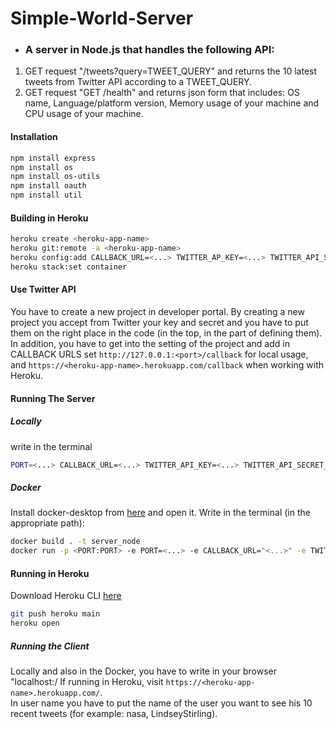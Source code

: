 # Simple-World-Server
+ ### A server in Node.js that handles the following API: ###
1. GET request "/tweets?query=TWEET_QUERY" and returns the 10 latest tweets from Twitter API according to a TWEET_QUERY.
2. GET request "GET /health" and returns json form that includes: OS name, Language/platform version, Memory usage of your machine and CPU usage of your machine.


#### Installation ####
```bash
npm install express
npm install os
npm install os-utils
npm install oauth
npm install util
```

#### Building in Heroku ####

```bash
heroku create <heroku-app-name>
heroku git:remote -a <heroku-app-name>
heroku config:add CALLBACK_URL=<...> TWITTER_AP_KEY=<...> TWITTER_API_SECRET_KEY=<...>
heroku stack:set container
```

#### Use Twitter API ####
You have to create a new project in developer portal. By creating a new project you accept from Twitter your key and secret and you have to put them on the right place in the code (in the top, in the part of defining them).
In addition, you have to get into the setting of the project and add in CALLBACK URLS set `http://127.0.0.1:<port>/callback` for local usage, and `https://<heroku-app-name>.herokuapp.com/callback` when working with Heroku.


#### Running The Server ####

##### Locally #####
write in the terminal
```bash
PORT=<...> CALLBACK_URL=<...> TWITTER_API_KEY=<...> TWITTER_API_SECRET_KEY=<...> node app.js
```

##### Docker #####
Install docker-desktop from [here](https://www.docker.com/products/docker-desktop) and open it.
Write in the terminal (in the appropriate path):

```bash
docker build . -t server_node
docker run -p <PORT:PORT> -e PORT=<...> -e CALLBACK_URL="<...>" -e TWITTER_API_KEY ="<...>" -e TWITTER_API_SECRET_KEY "<...>" server_node
```

#### Running in Heroku ####
Download Heroku CLI [here](https://devcenter.heroku.com/articles/heroku-cli)

```bash
git push heroku main
heroku open
```

##### Running the Client #####
Locally and also in the Docker, you have to write in your browser "localhost:<port>/
If running in Heroku, visit `https://<heroku-app-name>.herokuapp.com/`. <br />
In user name you have to put the name of the user you want to see his 10 recent tweets (for example: nasa, LindseyStirling).


